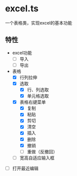 # excel.ts
一个表格类，实现excel的基本功能

## 特性

- excel功能
    - [ ] 导入
    - [ ] 导出
    
- 表格
    - [x] 行列拉伸
    - [x] 选取
        - [x] 行、列选取
        - [x] 单元格选取
    - [x] 表格右键菜单
        - [x] 复制
        - [x] 粘贴
        - [x] 剪切
        - [x] 清空
        - [x] 插入
        - [x] 删除
        - [x] 撤销
        - [ ] 重做（反撤回）
    - [ ] 宽高自适应输入框
    
- [ ] 打开最近编辑
